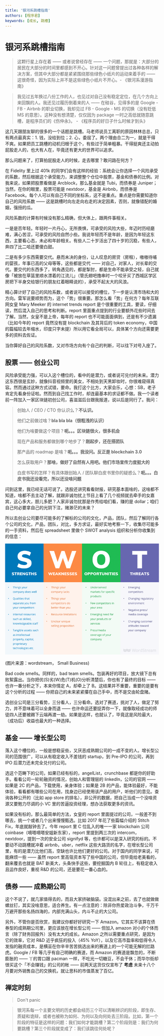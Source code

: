 ```yaml
---
title: '银河系跳槽指南'
authors: [程序君]
keywords: [成长, 跳槽]
---
```


# 银河系跳槽指南

> 这颗行星上存在着 —— 或者说曾经存在 —— 一个问题，那就是：大部分的居民在大部分的时间里都感到不开心。针对这一问题曾提出过各种各样的解决方案，但其中大部分都是紧紧围绕那些绿色小纸片的运动来着手的 —— 这很奇怪，因为实际上并不是这些绿色小纸片不开心。- 《银河系漫游指南》

> 我见过五年换过八份工作的人，也见过对自己没有稳定定位，在几个方向上来回飘的人。我还见过履历倒着来的人 —— 在硅谷，见得多的是 Google - FB - Airbnb 的职业切换，我却见过 FB - Google - MS 的切换（没有贬低 MS 的意思）。这种没有想清楚，仅仅因为 package 一时之高低就随意跳槽，是程序员们的《伤仲永》。 - 《程序员的好日子什么时候才到头》

这几天跟朋友聊的很多的一个话题是跳槽。马老师说员工离职的原因林林总总，只有两点最真实：1. 钱，没给到位；2. 心，委屈了。两个理由合二为一，就是干得不爽。如果把员工跳槽的动机归根于这个，有些过于简单粗暴。干得挺爽还主动拍屁股走人的，也大有人在，毕竟还有更大的世界可以追求。

那么问题来了，打算拍屁股走人的时候，走去哪里？敢问路在何方？

在 Fidelity 里上过 401k 的同学们会有这样的经验：系统会让你选择一个风险承受的系数，然后根据这个承受能力，来调整整个仓位中股票，基金和债券的比例。对我来说，如果把股票看做是 Arcblock，那么基金就是 Tubi，而债券是 Juniper；当然，在你的眼里，股票可能是 nextdoor，基金是 Airbnb，而债券是 Facebook。每个人可以有自己不同的坐标系，这不是重点。重点是你需要知道你自己的风险系数 —— 这是跳槽时向左走向右走的决定因素，否则，就像错配的婚姻，强扭的瓜。

风险系数的计算有时候没有那么精确，但大体上，跟两件事相关。

一是是否年轻。年轻时一片丹心，无所畏惧，可承受的风险大些，年迈时历经磨难，满心苦涩，可承受的风险自然小些。我说年轻而不是年龄，是因为年轻这东西，主要看心态，未必和年龄相关。有些人二十岁活出了四十岁的沉稳，有些人，奔四了比二哈还要傻白甜。

二是有多少东西需要交代。悬而未决的身份，让人叹息的房贷（房租），嗷嗷待哺的婴孩，年事已高的父母等等，这些都是交代 —— 对自己，对家人，对长辈的交代。要交代的东西多了，转角遇见的，都是掣肘，都是生命不能承受之轻，自己就像「被放在草篮里顺水漂着的江流儿」（管氏翅吧撸串时一个咬牙买了西城区学区房把下半身交给银行的朋友红着眼睛说的），承受不起太大的风浪。

精心算计好了自己的风险系数，或者说可以接受的槽位，下一步是认清市场和大的方向。雷军说要顺势而为，这个「势」很重要。那怎么看「势」在何方？每年互联网女皇 Mary Meeker 的 internet trends report 是个很重要的工具，要读，仔细读，然后混入自己的思考和判断。report 里面重点提到的行业要额外花些时间去了解。当然，女皇不是上帝，每年的 report 也不可能面面俱到，还是有不少遗漏（比如今年的 report 竟然没有提 blockchain 及其背后的  token economy，中国的篇幅较去年缩水，印度只字未提）所以用它看全局可以，具体某个方向还需要更多的资料去佐证。

当你算好自己的风险系数，又对市场方向有个自己的判断，可以往下对号入座了。

## 股票 —— 创业公司

风险承受能力强，可以入这个槽位的，看中的是潜力，或者说可兑付的未来。潜力这东西很是玄妙，就像抖音视频里的美女，不相处到天黑卸妆时，你很难窥得真容。然而通过这种方式试错，要命。我打这个比方，大家会乐，心想：SB，老子肯定先看身份证啦。然而到自己找工作时，却连最基本的求证都不做。我一个读者前一阵加入一家区块链初创公司，喜滋滋后台跟我报道，说以后是同行了。我问：

> 创始人 / CEO / CTO 你认识么？__不认识。__
>
> 他们之前做过啥？__bla bla bla（很粗浅的认识）__
>
> 他们为啥要做这个项目？__呃。。。区块链很火，很多机会__
>
> 现在产品和服务都做到哪个地步了？__刚起步，还在搭团队__
>
> 那产品的 roadmap 是啥？__呃。。。我没问。反正是 blockchain 3.0__
>
> 怎么获取用户？__那啥，做好了自然有人用吧。他们市场宣传力度挺大的__
>
> 白皮书写的怎样？有具体跟创始人 / 团队聊白皮书里你的疑惑么？__呃。。。白皮书我还没看完，所以还没啥问题__

问到这里，我已经无话可说了。选股还讲究看看财报，研究基本面啥的，这啥都不知道，啥都不去主动了解，就跟非诚勿扰上节目上看了几个视频就去牵手的女嘉宾，这心多大，胆儿多肥？人家非诚勿扰那是作秀给咱们看，赚的是 dollar；咱们自己何必要拿自己的光阴下注，赌渺茫的未来？

所以去创业公司要尽可能多的了解标的公司的文化，产品，团队，然后了解同行各个公司的文化，产品，团队，对比，多方求证，最好实地考察一下，收集尽可能多的一手资料，然后在 spreadsheet 里做个 SWOT analysis 组织和分析你收集到的信息：

![](assets/swot.png)

(图片来源：wordstream， Small Business)

Bad code smells。同样的，bad team smells。包装再好的项目，放大镜下总有败絮露出。当你把优(S)劣(W)危(T)机(O)分析清楚后，你也有了最终的目标 —— 也许一番分析之下，本来你情定 A，却牵上了 B。这结果并不重要，重要的是要有这个分析的过程 —— 你把自己的未来紧紧攥在自己手中，而不是交由轮盘赌。

选创业公司是三分看势，三分看人，三分看命。选对了赛道，挑对了人，做足了努力，并不意味着可以全身而退 —— 也许命运还要捉弄你一下，就像取经成功的师徒四人还要被踢下云端再渡一劫。如果是这样，也就认了，毕竟这是风险最大，（成功后）收益也最大的一种选择。

## 基金 —— 增长型公司

落入这个槽位的，一般是想稳妥些，又厌恶成熟期公司的一成不变的人。增长型公司的范围很广，可以从有稳定收入不差钱的 startup，到 Pre-IPO 的公司，再到 IPO 后潜力还未完全兑付的公司。

选这个范畴下的公司，如果已经有标的，angelList，crunchbase 都是你的好助手。看看公司一轮轮融资的情况，创始人和管理层的 linkedIn，公司的官网 —— 如果是 2C 的产品，下载使用，亲身体验；如果是 2B 的产品，能体验最好，不能体验，看看都有哪些公司在用，找身边已经使用该产品的用户，听他们的意见。查询各种公开的（比如 app store 的排名），非公开的数据，把自己当成一个没啥资源又要勉力尽调的小 VC 里的苦逼投资经理，想办法获取更多的资讯。

如果没有标的，那么最简单的方法，女皇的 report 里面提过的公司，一般差不到哪去，挑一个或者几个出来慢慢甄选。比如 2017 年花了些篇幅介绍的 Stitch Fix，年底就敲钟去了。今年 report 里 C 位乱入的唯一一家 blockchain 公司 coinbase（嘀嗒嘀嗒安姐新东家），report 里提到两三次的 intercom，nextdoor，提到一次的安全公司 signifyd 等，也许都可以是深入研究的标的。不要动不动跳槽就冲着 airbnb，uber，netflix 这些大路货的名字，在增长型公司里，有的是潜力比他们高，空缺也许比他们更好的公司。对于国内的同学来说，可能麻烦一些 —— 虽然 report 里高瓴资本写了些中国的公司，但毕竟给老美看的，翻来覆去也就是 BAT 新美大，头条快手这些，要挖掘国内 B 轮往上，有稳定收入且运作良好，重视 R&D 的公司，还是要花一番心血的。

## 债券 —— 成熟期公司

这个不说了，就几家值得去的，而且大家挤破脑袋。没混出来之前，去了也就做做螺丝钉，其实没啥意思，适合养生。有一点注意的：除非你热爱政治斗争，千万千万避开那些名扬四海的，内部充满山头，内斗不止的大公司。

另外，不管你是否欣赏，我建议你都好好研究一下 Amazon。它其实不该算在债券型的成熟期公司里，更应该放在增长型公司 —— 但加入 amazon 对小的个体而言（除了财务回报外）没有太大的成长。Amazon 之所以需要重点研究，是因为它的效率，它对 R&D 近乎疯狂的投入（45% YoY），以及它高市盈率和低得令人发指的融资成本，是横亘在你辛辛苦苦挑选出来的赛道上的一个可能无解的拦路虎。Google / FB 等几乎有自己明确的赛道，而 Amazon 的赛道是飘忽的，不断膨胀的 —— 丫的胃口跟 pacman 一样，不吃光一切糖豆，不会干休；而华尔街却很买这个「不会赚钱」的公司的帐 —— 前两天这货仅仅宣布了 __考虑__ 未来十八个月要对外销售自己的交换机，就让思科的市值蒸发了百亿。

## 禅定时刻

> Don't panic

> 银河系每一个主要文明的历史都会经历三个可以清晰辨识的阶段，即生存、质疑和诡辩，或者也被称为如何、为何以及向何处去三阶段。比如，第一个阶段的特征是这样的问题：我们如何才能跳槽？第二个阶段则是：我们为何要跳槽？第三个阶段就变成了：我们该跳往何处呢？
